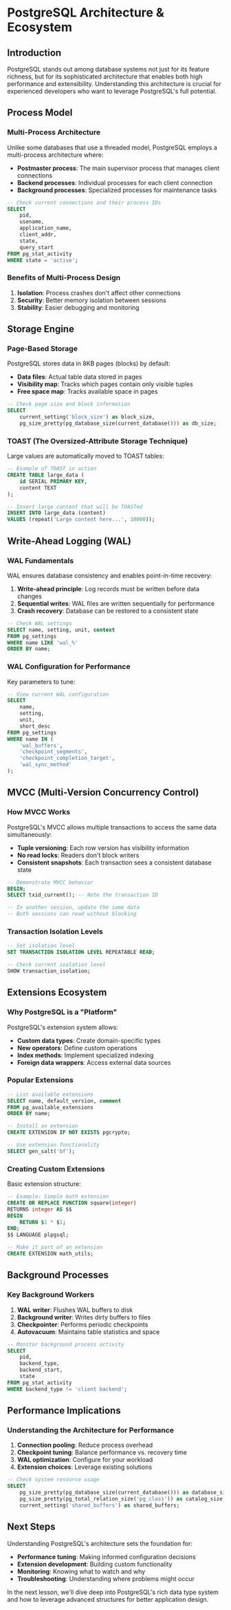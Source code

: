 # PostgreSQL Architecture & Ecosystem

## Introduction

PostgreSQL stands out among database systems not just for its feature richness, but for its sophisticated architecture that enables both high performance and extensibility. Understanding this architecture is crucial for experienced developers who want to leverage PostgreSQL's full potential.

## Process Model

### Multi-Process Architecture

Unlike some databases that use a threaded model, PostgreSQL employs a multi-process architecture where:

- **Postmaster process**: The main supervisor process that manages client connections
- **Backend processes**: Individual processes for each client connection
- **Background processes**: Specialized processes for maintenance tasks

```sql
-- Check current connections and their process IDs
SELECT 
    pid,
    usename,
    application_name,
    client_addr,
    state,
    query_start
FROM pg_stat_activity
WHERE state = 'active';
```

### Benefits of Multi-Process Design

1. **Isolation**: Process crashes don't affect other connections
2. **Security**: Better memory isolation between sessions
3. **Stability**: Easier debugging and monitoring

## Storage Engine

### Page-Based Storage

PostgreSQL stores data in 8KB pages (blocks) by default:

- **Data files**: Actual table data stored in pages
- **Visibility map**: Tracks which pages contain only visible tuples
- **Free space map**: Tracks available space in pages

```sql
-- Check page size and block information
SELECT 
    current_setting('block_size') as block_size,
    pg_size_pretty(pg_database_size(current_database())) as db_size;
```

### TOAST (The Oversized-Attribute Storage Technique)

Large values are automatically moved to TOAST tables:

```sql
-- Example of TOAST in action
CREATE TABLE large_data (
    id SERIAL PRIMARY KEY,
    content TEXT
);

-- Insert large content that will be TOASTed
INSERT INTO large_data (content) 
VALUES (repeat('Large content here...', 10000));
```

## Write-Ahead Logging (WAL)

### WAL Fundamentals

WAL ensures database consistency and enables point-in-time recovery:

1. **Write-ahead principle**: Log records must be written before data changes
2. **Sequential writes**: WAL files are written sequentially for performance
3. **Crash recovery**: Database can be restored to a consistent state

```sql
-- Check WAL settings
SELECT name, setting, unit, context 
FROM pg_settings 
WHERE name LIKE 'wal_%' 
ORDER BY name;
```

### WAL Configuration for Performance

Key parameters to tune:

```sql
-- View current WAL configuration
SELECT 
    name,
    setting,
    unit,
    short_desc
FROM pg_settings 
WHERE name IN (
    'wal_buffers',
    'checkpoint_segments',
    'checkpoint_completion_target',
    'wal_sync_method'
);
```

## MVCC (Multi-Version Concurrency Control)

### How MVCC Works

PostgreSQL's MVCC allows multiple transactions to access the same data simultaneously:

- **Tuple versioning**: Each row version has visibility information
- **No read locks**: Readers don't block writers
- **Consistent snapshots**: Each transaction sees a consistent database state

```sql
-- Demonstrate MVCC behavior
BEGIN;
SELECT txid_current(); -- Note the transaction ID

-- In another session, update the same data
-- Both sessions can read without blocking
```

### Transaction Isolation Levels

```sql
-- Set isolation level
SET TRANSACTION ISOLATION LEVEL REPEATABLE READ;

-- Check current isolation level
SHOW transaction_isolation;
```

## Extensions Ecosystem

### Why PostgreSQL is a "Platform"

PostgreSQL's extension system allows:

- **Custom data types**: Create domain-specific types
- **New operators**: Define custom operations
- **Index methods**: Implement specialized indexing
- **Foreign data wrappers**: Access external data sources

### Popular Extensions

```sql
-- List available extensions
SELECT name, default_version, comment 
FROM pg_available_extensions 
ORDER BY name;

-- Install an extension
CREATE EXTENSION IF NOT EXISTS pgcrypto;

-- Use extension functionality
SELECT gen_salt('bf');
```

### Creating Custom Extensions

Basic extension structure:

```sql
-- Example: Simple math extension
CREATE OR REPLACE FUNCTION square(integer)
RETURNS integer AS $$
BEGIN
    RETURN $1 * $1;
END;
$$ LANGUAGE plpgsql;

-- Make it part of an extension
CREATE EXTENSION math_utils;
```

## Background Processes

### Key Background Workers

1. **WAL writer**: Flushes WAL buffers to disk
2. **Background writer**: Writes dirty buffers to files
3. **Checkpointer**: Performs periodic checkpoints
4. **Autovacuum**: Maintains table statistics and space

```sql
-- Monitor background process activity
SELECT 
    pid,
    backend_type,
    backend_start,
    state
FROM pg_stat_activity 
WHERE backend_type != 'client backend';
```

## Performance Implications

### Understanding the Architecture for Performance

1. **Connection pooling**: Reduce process overhead
2. **Checkpoint tuning**: Balance performance vs. recovery time
3. **WAL optimization**: Configure for your workload
4. **Extension choices**: Leverage existing solutions

```sql
-- Check system resource usage
SELECT 
    pg_size_pretty(pg_database_size(current_database())) as database_size,
    pg_size_pretty(pg_total_relation_size('pg_class')) as catalog_size,
    current_setting('shared_buffers') as shared_buffers;
```

## Next Steps

Understanding PostgreSQL's architecture sets the foundation for:

- **Performance tuning**: Making informed configuration decisions
- **Extension development**: Building custom functionality
- **Monitoring**: Knowing what to watch and why
- **Troubleshooting**: Understanding where problems might occur

In the next lesson, we'll dive deep into PostgreSQL's rich data type system and how to leverage advanced structures for better application design.
